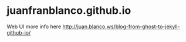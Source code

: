 # juanfranblanco.github.io

Web UI more info here http://juan.blanco.ws/blog-from-ghost-to-jekyll-github-io/
